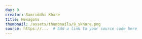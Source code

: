 ```yaml
---
day: 9
creator: Samriddhi Khare
title: Hexagons
thumbnail: /assets/thumbnails/9_skhare.png
source: https://...  # Add a link to your source code here
---
```

